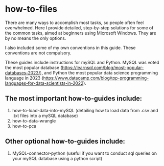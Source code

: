 # how-to-files

There are many ways to accomplish most tasks, so people often feel overwhelmed. Here I provide detailed, step-by-step solutions for some of the common tasks, aimed at beginners using Microsoft Windows. They are by no means the only options. 

I also included some of my own conventions in this guide. These conventions are not compulsory. 

These guides include instructions for mySQL and Python. MySQL was voted the most popular database (https://learnsql.com/blog/most-popular-databases-2023/), and Python the most popular data science programming language in 2023 (https://www.datacamp.com/blog/top-programming-languages-for-data-scientists-in-2022).

## The most important how-to-guides include:

1. how-to-load-data-into-mySQL (detailing how to load data from .csv and .txt files into a mySQL database)
2. how-to-data-wrangle
3. how-to-pca

## Other optional how-to-guides include:
1. MySQL-connector-python (useful if you want to conduct sql queries on your mySQL database using a python script)
